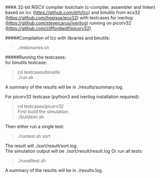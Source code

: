 ###A 32-bit RISCV compiler toolchain (c-compiler, assembler and linker)
based on lcc (https://github.com/drh/lcc)
and binutils from eco32 (https://github.com/hgeisse/eco32) with
testcases for iverilog (https://github.com/steveicarus/iverilog)
running on picorv32 (https://github.com/cliffordwolf/picorv32).

#####Compilation of lcc with libraries and binutils:      
>./mkbinaries.sh

#####Running the testcases:      
for binutils testcase:  
>cd testcases/binutils  
>./run.sh  

A summary of the results will be in ./results/summary.log.  

For picorv32 testcase (python3 and iverilog installation required):  
> cd testcases/picorv32  
First build the simulation:    
> ./buildsim.sh  

Then either run a single test:      
> ./runtest.sh sort  

The result will ./sort/result/sort.log.  
The simulation output will be ./sort/result/result.log
Or run all tests:    
> ./runalltest.sh  

A summary of the results will be in ./results.log.
